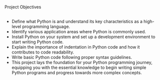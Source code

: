Project Objectives<br><br>

* Define what Python is and understand its key characteristics as a high-level programming language.
* Identify various application areas where Python is commonly used.
* Install Python on your system and set up a development environment to start writing Python code.
* Explain the importance of indentation in Python code and how it contributes to code readability.
* Write basic Python code following proper syntax guidelines.
* This project lays the foundation for your Python programming journey, equipping you with the essential knowledge to begin writing simple Python programs and progress towards more complex concepts.
